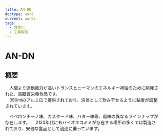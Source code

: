 ```yaml
---
title: AN-DN
doctype: word
current: words
tags:
  - 食文化
  - 工業製品
---
```

# AN-DN

## 概要

　人間より運動能力が高いトランスヒューマンのエネルギー補給のために開発された、高脂質栄養食品です。  
　350mlのアルミ缶で提供されており、液体として飲み干せるように粘度が調整されています。

　ペペロンチーノ味、カスタード味、バター味等、風味の異なるラインナップが存在します。
　2120年代にもバイオネコミミが存在する場所の多くでは製造されており、安価な食品として流通に乗っています。
